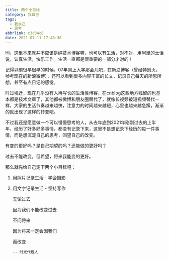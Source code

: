 ```yaml
---
title: 两个小目标
category: 我自己
tags:
  - 我自己
  - 思考
abbrlink: c3d34c8
date: 2021-07-11 17:48:38
---
```

Hi，这里本来就并不应该是纯技术博客嘛，也可以有生活，对不对，用阿里的土话说，认真生活，快乐工作。生活一直都是很重要的一部分才对的！
<!--more-->
记得以前很早很早的时候，07年刚上大学那会儿吧，在新浪博客（曾经特别火，参考现在的新浪微博），还可以看到很多内容丰富的长文，记录自己每天的所思所想，甚至有点日记的感觉。

时过境迁，现在几乎没有人再写长的生活类博客，在cnblog这些地方残留的也基本都是技术文章了，其他都被微博和朋友圈替代了，就像长视频被短视频替代一样，大家的生活节奏越来越快，注意力的时间越来越短，心里也越来越急躁，渐渐的就出现了这样的转变吧。

不过我还是愿意做一个可以慢慢思考的人，从去年底到2021年刚刚过去的上半年，经历了好多好多事情，都没有记录下来，这里不是想记录下经历的每一件事情，而是想沉淀自己的思考，回望自己的改变。

有变的更好吗？是自己期望的吗？还能做的更好吗？

过去不能改变，但希望，将来我能变的更好。

那么就先给自己定下两个小目标吧：
1. 用照片记录生活 - 学会摄影
2. 用文字记录生活 - 坚持写作



    无论过去

    因为我们不能改变过去

    不问将来

    因为将来一定会因我们
    
    而改变

       -- 时光代理人

